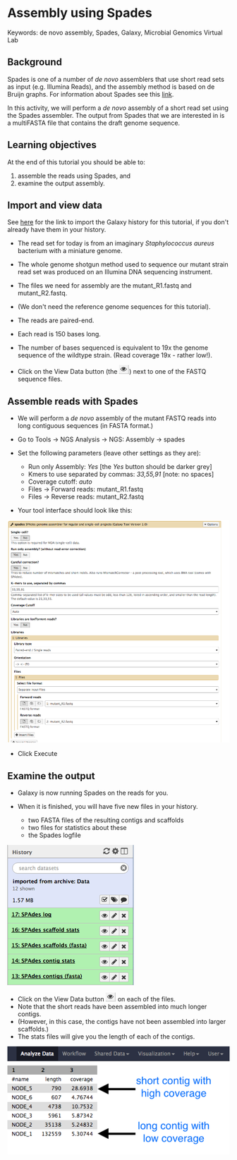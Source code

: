 # Assembly using Spades

Keywords: de novo assembly, Spades, Galaxy, Microbial Genomics Virtual Lab

## Background
Spades is one of a number of *de novo* assemblers that use short read sets as input (e.g. Illumina Reads), and the assembly method is based on de Bruijn graphs. For information about Spades see this [link](http://bioinf.spbau.ru/spades).

<!---
A protocol for assembling with Velvet (another *de novo* assembler) is available [here](https://docs.google.com/document/d/1xs-TI5MejQARqo0pcocGlymsXldwJbJII890gnmjI0o/pub).
--->

In this activity, we will perform a *de novo* assembly of a short read set using the Spades assembler. The output from Spades that we are interested in is a multiFASTA file that contains the draft genome sequence.



<!--
We have a closed, annotated genome sequence for a closely related *wildtype* strain.
-->



## Learning objectives
At the end of this tutorial you should be able to:

<!--1. import data into Galaxy  
2. view the input read files -->
1. assemble the reads using Spades, and
2. examine the output assembly.

<!-- ## Import data into Galaxy
-  Go to the address of your galaxy server.


- [Remind me how to logon.](https://docs.google.com/document/d/1LAQvhIG8s-vv6T14bb8lGRkmoNha7E3bHf9kAgUwMs0/pub)
FIXME: note this contains the same galaxy address as above - change?


- Click on the <ss>Analyze Data</ss> menu at the top of the page.    
- Click on the <ss>History options</ss> button the ![history button](images/image02.png) on the top right of the history pane.
- Click <ss>Import from File</ss> (at the bottom of the list).  
- A new page will appear with a text box for the URL of the history to import.  
- Copy the following URL into the text box: <http://43.240.98.1/public/dieter/Galaxy-History-Colombiaworkshopstart.tar.gz>  
- Click <ss>Submit</ss>.  
- Galaxy will download the data files from the internet and will be available as an additional history (takes about one minute).  
- To view this new history, click the <ss>View all histories</ss> button![Histories button](images/image01.png) (top right of the history pane).  
  - If the history has finished downloading it will appear as <fn>imported from archive: Colombia_workshop_start</fn>
- Click on the ![Switch button](images/image06.png) button above the <fn>imported from archive:Colombia_workshop_start</fn> then the ![Done button](images/image05.png) button.
- You should now have four files in the history pane as follows:

![Files in history](images/image07.png)

--->
## Import and view data

<!-- If you have completed the previous tutorial on [Quality Control](/modules/fastqc/index.md), you should already have the required files in your current Galaxy history. If not, see how to get them [here](/modules/galaxy/index.md).
-->

See [here](/modules/data-dna/index.md) for the link to import the Galaxy history for this tutorial, if you don't already have them in your history.

- The read set for today is from an imaginary *Staphylococcus aureus* bacterium with a miniature genome.
- The whole genome shotgun method used to sequence our mutant strain read set was produced on an Illumina DNA sequencing instrument.


- The files we need for assembly are the <fn>mutant_R1.fastq</fn> and <fn>mutant_R2.fastq</fn>.
- (We don't need the reference genome sequences for this tutorial).

-   The reads are paired-end.
-   Each read is 150 bases long. <!--(before trimming)-->

-   The number of bases sequenced is equivalent to 19x the genome sequence of the wildtype strain. (Read coverage 19x - rather low!).

<!--
- <fn>wildtype.fna</fn>: the reference genome sequence of the wildtype strain in fasta format (a header line, then the nucleotide sequence of the genome)

- <fn>wildtype.gff</fn>: the reference genome sequence of the wildtype strain in general feature format (a list of features - one feature per line, then the nucleotide sequence of the genome).

- <fn>wildtype.gbk</fn>: the reference genome sequence in genbank format.
--->

- Click on the View Data button (the ![Eye icon](images/image04.png)) next to one of the FASTQ sequence files.

<!--
- The gff file should look like this:
- Brief Discussion about the GFF format (FIXME: add)
![GFF format](images/image08.png)

## Evaluate the input reads

Questions you might ask about your input reads include:

- How good is my read set?
- Do I need to ask for a new sequencing run?  
- Is it suitable for the analysis I need to do?

We will evaluate the input reads using the FastQC tool.

- This runs a standard series of tests on your read set and returns a relatively easy-to-interpret report.
- We will use the FastQC tool in Galaxy to evaluate the quality of one of our FASTQ files.
- Go to <ss>Tools &rarr; NGS:Analysis &rarr; NGS: QC and Manipulation &rarr; FastQC</ss>
- Select <fn>mutant_R1.fastq</fn>
- <ss>Execute</ss>
- Once finished, examine the output called <fn>FastQC on data1:webpage</fn> (Hint:![Eye icon](./images/image04.png)). It has a summary at the top of
the page and a number of graphs.

Some of the important outputs of FastQC for our purposes are:

-   <ss>Basic Statistics: Sequence length</ss>: will be important in setting maximum k-mer size value for assembly
-   <ss>Basic Statistics: Encoding</ss>: Quality encoding type: important for quality trimming software
-   <ss>Basic Statistics: % GC</ss>: high GC organisms don’t tend to assemble well and may have an uneven read coverage distribution.
-   <ss>Basic Statistics: Total sequences</ss>: Total number of reads: gives you an idea of coverage.
-   <ss>Per base sequence quality</ss>: Dips in quality near the beginning, middle or end of the reads: determines possible trimming/cleanup methods and parameters and may indicate technical problems with the sequencing process/machine run.
-   <ss>Per base N content</ss>: Presence of large numbers of Ns in reads: may point to poor quality sequencing run. You would need to trim these reads to remove Ns.
-   <ss>Kmer content</ss>: Presence of highly recurring k-mers: may point to contamination of reads with barcodes or adapter sequences.

Although we have warnings for two outputs (per base sequence content; Kmer content), we can ignore these for now. For a fuller discussion of FastQC outputs and warnings, see the [FastQC website link](http://www.bioinformatics.babraham.ac.uk/projects/fastqc/), including the section on each of the output [reports](http://www.bioinformatics.babraham.ac.uk/projects/fastqc/Help/3%20Analysis%20Modules/), and examples of ["good"](http://www.bioinformatics.babraham.ac.uk/projects/fastqc/good_sequence_short_fastqc.html) and ["bad"](http://www.bioinformatics.babraham.ac.uk/projects/fastqc/bad_sequence_fastqc.html) Illumina data. We won’t be doing anything to these data to clean it up as there isn’t much need. Therefore we will get on with the assembly!

-->

## Assemble reads with Spades

- We will perform a *de novo* assembly of the mutant FASTQ reads into long contiguous sequences (in FASTA format.)

<!---
- Spades produces both contigs and scaffolds.
Ask your demonstrator if you would like to know the difference between contigs and scaffolds.
--->

- Go to <ss>Tools &rarr; NGS Analysis &rarr; NGS: Assembly &rarr; spades</ss>
- Set the following parameters (leave other settings as they are):

    - <ss>Run only Assembly</ss>: *Yes* [the *Yes* button should be darker grey]
    - <ss>Kmers to use separated by commas:</ss> *33,55,91*  [note: no spaces]  
    - <ss>Coverage cutoff:</ss> *auto*  
    - <ss>Files &rarr; Forward reads:</ss> <fn>mutant_R1.fastq</fn>  
    - <ss>Files &rarr; Reverse reads:</ss> <fn>mutant_R2.fastq</fn>  

- Your tool interface should look like this:

![Spades interface](images/image03.png)

-  Click <ss>Execute</ss>

## Examine the output

- Galaxy is now running Spades on the reads for you.
- When it is finished, you will have five new files in your history.  

    - two FASTA files of the resulting contigs and scaffolds
    - two files for statistics about these
    - the Spades logfile

![spades output](images/output_files.png)

- Click on the View Data button ![Eye icon](images/image04.png) on each of the files.
- Note that the short reads have been assembled into much longer contigs.
- (However, in this case, the contigs have not been assembled into larger scaffolds.)
- The stats files will give you the length of each of the contigs.

![spades output contigs](images/contig_stats.png)

<!-- ## What next?

- [Annotate the genome using Prokka.](/modules/prokka/index.md)
-->
